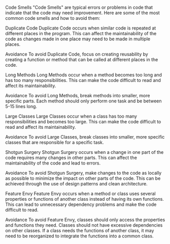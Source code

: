 Code Smells
"Code Smells" are typical errors or problems in code that indicate that the code may need improvement. Here are some of the most common code smells and how to avoid them:

Duplicate Code
Duplicate Code occurs when similar code is repeated at different places in the program. This can affect the maintainability of the code as changes made in one place may need to be made in multiple places.

Avoidance
To avoid Duplicate Code, focus on creating reusability by creating a function or method that can be called at different places in the code.

Long Methods
Long Methods occur when a method becomes too long and has too many responsibilities. This can make the code difficult to read and affect its maintainability.

Avoidance
To avoid Long Methods, break methods into smaller, more specific parts. Each method should only perform one task and be between 5-15 lines long.

Large Classes
Large Classes occur when a class has too many responsibilities and becomes too large. This can make the code difficult to read and affect its maintainability.

Avoidance
To avoid Large Classes, break classes into smaller, more specific classes that are responsible for a specific task.

Shotgun Surgery
Shotgun Surgery occurs when a change in one part of the code requires many changes in other parts. This can affect the maintainability of the code and lead to errors.

Avoidance
To avoid Shotgun Surgery, make changes to the code as locally as possible to minimize the impact on other parts of the code. This can be achieved through the use of design patterns and clean architecture.

Feature Envy
Feature Envy occurs when a method or class uses several properties or functions of another class instead of having its own functions. This can lead to unnecessary dependency problems and make the code difficult to read.

Avoidance
To avoid Feature Envy, classes should only access the properties and functions they need. Classes should not have excessive dependencies on other classes. If a class needs the functions of another class, it may need to be reorganized to integrate the functions into a common class.